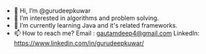- 👋 Hi, I’m @gurudeepkuwar
- 👀 I’m interested in algorithms and problem solving.
- 🌱 I’m currently learning Java and it's related frameworks.
- 📫 How to reach me?
     Email : gautamdeep4@gmail.com
     LinkedIn: https://www.linkedin.com/in/gurudeepkuwar/

<!---
gurudeepkuwar/gurudeepkuwar is a ✨ special ✨ repository because its `README.md` (this file) appears on your GitHub profile.
You can click the Preview link to take a look at your changes.
--->

